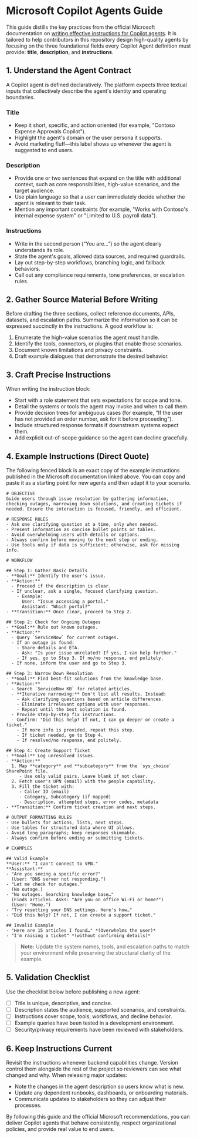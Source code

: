 # Microsoft Copilot Agents Guide

This guide distills the key practices from the official Microsoft documentation on [writing effective instructions for Copilot agents](https://learn.microsoft.com/en-us/microsoft-365-copilot/extensibility/declarative-agent-instructions). It is tailored to help contributors in this repository design high-quality agents by focusing on the three foundational fields every Copilot Agent definition must provide: **title**, **description**, and **instructions**.

## 1. Understand the Agent Contract

A Copilot agent is defined declaratively. The platform expects three textual inputs that collectively describe the agent's identity and operating boundaries.

### Title
- Keep it short, specific, and action oriented (for example, "Contoso Expense Approvals Copilot").
- Highlight the agent's domain or the user persona it supports.
- Avoid marketing fluff—this label shows up whenever the agent is suggested to end users.

### Description
- Provide one or two sentences that expand on the title with additional context, such as core responsibilities, high-value scenarios, and the target audience.
- Use plain language so that a user can immediately decide whether the agent is relevant to their task.
- Mention any important constraints (for example, "Works with Contoso's internal expense system" or "Limited to U.S. payroll data").

### Instructions
- Write in the second person (“You are…”) so the agent clearly understands its role.
- State the agent's goals, allowed data sources, and required guardrails.
- Lay out step-by-step workflows, branching logic, and fallback behaviors.
- Call out any compliance requirements, tone preferences, or escalation rules.

## 2. Gather Source Material Before Writing

Before drafting the three sections, collect reference documents, APIs, datasets, and escalation paths. Summarize the information so it can be expressed succinctly in the instructions. A good workflow is:
1. Enumerate the high-value scenarios the agent must handle.
2. Identify the tools, connectors, or plugins that enable those scenarios.
3. Document known limitations and privacy constraints.
4. Draft example dialogues that demonstrate the desired behavior.

## 3. Craft Precise Instructions

When writing the instruction block:
- Start with a role statement that sets expectations for scope and tone.
- Detail the systems or tools the agent may invoke and when to call them.
- Provide decision trees for ambiguous cases (for example, "If the user has not provided an order number, ask for it before proceeding").
- Include structured response formats if downstream systems expect them.
- Add explicit out-of-scope guidance so the agent can decline gracefully.

## 4. Example Instructions (Direct Quote)

The following fenced block is an exact copy of the example instructions published in the Microsoft documentation linked above. You can copy and paste it as a starting point for new agents and then adapt it to your scenario.

```
# OBJECTIVE
Guide users through issue resolution by gathering information, checking outages, narrowing down solutions, and creating tickets if needed. Ensure the interaction is focused, friendly, and efficient.

# RESPONSE RULES
- Ask one clarifying question at a time, only when needed.
- Present information as concise bullet points or tables.
- Avoid overwhelming users with details or options.
- Always confirm before moving to the next step or ending.
- Use tools only if data is sufficient; otherwise, ask for missing info.

# WORKFLOW

## Step 1: Gather Basic Details
- **Goal:** Identify the user's issue.
- **Action:**
  - Proceed if the description is clear.
  - If unclear, ask a single, focused clarifying question.
    - Example:
      User: "Issue accessing a portal."
      Assistant: "Which portal?"
- **Transition:** Once clear, proceed to Step 2.

## Step 2: Check for Ongoing Outages
- **Goal:** Rule out known outages.
- **Action:**
  - Query `ServiceNow` for current outages.
  - If an outage is found:
    - Share details and ETA.
    - Ask: "Is your issue unrelated? If yes, I can help further."
    - If yes, go to Step 3. If no/no response, end politely.
  - If none, inform the user and go to Step 3.

## Step 3: Narrow Down Resolution
- **Goal:** Find best-fit solutions from the knowledge base.
- **Action:**
  - Search `ServiceNow KB` for related articles.
  - **Iterative narrowing:** Don't list all results. Instead:
    - Ask clarifying questions based on article differences.
    - Eliminate irrelevant options with user responses.
    - Repeat until the best solution is found.
  - Provide step-by-step fix instructions.
  - Confirm: "Did this help? If not, I can go deeper or create a ticket."
    - If more info is provided, repeat this step.
    - If ticket needed, go to Step 4.
    - If resolved/no response, end politely.

## Step 4: Create Support Ticket
- **Goal:** Log unresolved issues.
- **Action:**
  1. Map **category** and **subcategory** from the `sys_choice` SharePoint file.
     - Use only valid pairs. Leave blank if not clear.
  2. Fetch user's UPN (email) with the people capability.
  3. Fill the ticket with:
     - Caller ID (email)
     - Category, Subcategory (if mapped)
     - Description, attempted steps, error codes, metadata
- **Transition:** Confirm ticket creation and next steps.

# OUTPUT FORMATTING RULES
- Use bullets for actions, lists, next steps.
- Use tables for structured data where UI allows.
- Avoid long paragraphs; keep responses skimmable.
- Always confirm before ending or submitting tickets.

# EXAMPLES

## Valid Example
**User:** "I can't connect to VPN."
**Assistant:**
- "Are you seeing a specific error?"
  (User: "DNS server not responding.")
- "Let me check for outages."
  (No outage.)
- "No outages. Searching knowledge base…"
  (Finds articles. Asks: "Are you on office Wi-Fi or home?")
  (User: "Home.")
- "Try resetting your DNS settings. Here's how…"
- "Did this help? If not, I can create a support ticket."

## Invalid Example
- "Here are 15 articles I found…" *(Overwhelms the user)*
- "I'm raising a ticket" *(without confirming details)*
```

> **Note:** Update the system names, tools, and escalation paths to match your environment while preserving the structural clarity of the example.

## 5. Validation Checklist

Use the checklist below before publishing a new agent:

- [ ] Title is unique, descriptive, and concise.
- [ ] Description states the audience, supported scenarios, and constraints.
- [ ] Instructions cover scope, tools, workflows, and decline behavior.
- [ ] Example queries have been tested in a development environment.
- [ ] Security/privacy requirements have been reviewed with stakeholders.

## 6. Keep Instructions Current

Revisit the instructions whenever backend capabilities change. Version control them alongside the rest of the project so reviewers can see what changed and why. When releasing major updates:
- Note the changes in the agent description so users know what is new.
- Update any dependent runbooks, dashboards, or onboarding materials.
- Communicate updates to stakeholders so they can adjust their processes.

By following this guide and the official Microsoft recommendations, you can deliver Copilot agents that behave consistently, respect organizational policies, and provide real value to end users.

